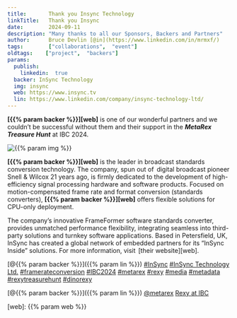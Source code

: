 ```yaml
---
title:       Thank you Insync Technology
linkTitle:   Thank you Insync
date:        2024-09-11
description: "Many thanks to all our Sponsors, Backers and Partners"
author:      Bruce Devlin [@in](https://www.linkedin.com/in/mrmxf/)
tags:        ["collaborations",  "event"]
oldtags:    ["project",  "backers"]
params:
  publish:
    linkedin:  true
  backer: InSync Technology
  img: insync
  web: https://www.insync.tv
  lin: https://www.linkedin.com/company/insync-technology-ltd/
---
```


**[{{% param backer %}}][web]** is one of our wonderful partners and we
couldn’t be successful without them and their support in the ***MetaRex Treasure Hunt*** at IBC 2024.

<img  class = "ui centered large bordered rounded image" src = "featured-{{% param img
%}}.png" alt = "{{% param img %}}">

**[{{% param backer %}}][web]** is the leader in broadcast standards conversion
technology. The company, spun out of  digital broadcast pioneer Snell & Wilcox
21 years ago, is firmly dedicated to the development of high-efficiency signal
processing hardware and software products. Focused on motion-compensated frame
rate and format conversion (standards converters), **[{{% param backer
%}}][web]** offers flexible solutions for CPU-only deployment.

The company’s innovative FrameFormer software standards converter, provides
unmatched performance flexibility, integrating seamless into third-party
solutions and turnkey software applications. Based in Petersfield, UK, InSync
has created a global network of embedded partners for its “InSync Inside”
solutions. For more information, visit  [their website][web].


[@{{% param backer %}}]({{% param lin %}})
[#InSync](https://www.linkedin.com/search/results/all/?keywords=%23insync)
[#InSync Technology Ltd.](https://www.linkedin.com/search/results/all/?keywords=%23InSync%20Technology%20Ltd)
[#framerateconversion](https://www.linkedin.com/search/results/all/?keywords=%23framerateconversion)
[#IBC2024](https://www.linkedin.com/search/results/all/?keywords=%23IBC2024)
[#metarex](https://www.linkedin.com/search/results/all/?keywords=%23metarex)
[#rexy](https://www.linkedin.com/search/results/all/?keywords=%23rexy)
[#media](https://www.linkedin.com/search/results/all/?keywords=%23media)
[#metadata](https://www.linkedin.com/search/results/all/?keywords=%23metadata)
[#rexytreasurehunt](https://www.linkedin.com/search/results/all/?keywords=%23rexytreasurehunt)
[#dinorexy](https://www.linkedin.com/search/results/all/?keywords=%23dinorexy)

<i class = "linkedin icon"></i>[@{{% param backer %}}]({{% param lin %}})
<i class = "linkedin icon"></i>[@metarex][limrx]
<i class = "linkedin icon"></i>[Rexy at IBC][lirxy]

[web]:    {{% param web %}}

[limrx]:   https://uk.linkedin.com/company/metarex-media
[lirxy]:   https://www.linkedin.com/search/results/all/?keywords=%23ibc2024%20%23metarex%20%23rexy
[rxydraw]: https://ibc2024.mapyourshow.com/8_0/floorplan/?st=keyword&hallID=J&sv=V-NOVA&selectedBooth=14.AI03
[ths]:     https://auth.metarex.media/ui/registration
[thp]:     /project/treasure-hunt/
